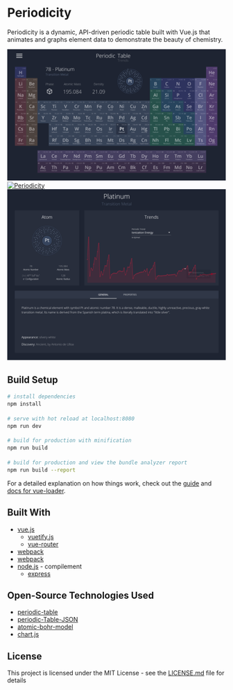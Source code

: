 # Periodicity

Periodicity is a dynamic, API-driven periodic table built with Vue.js that animates and graphs element data to demonstrate the beauty of chemistry.

[![Periodicity](./screenshots/main.png 'Periodicity')](https://periodicity.io)
[![Periodicity](./screenshots/trendgif.gif 'Periodicity')](https://periodicity.io)
[![Periodicity](./screenshots/details.png 'Periodicity')](https://periodicity.io)


## Build Setup

```bash
# install dependencies
npm install

# serve with hot reload at localhost:8080
npm run dev

# build for production with minification
npm run build

# build for production and view the bundle analyzer report
npm run build --report
```

For a detailed explanation on how things work, check out the [guide](http://vuejs-templates.github.io/webpack/) and [docs for vue-loader](http://vuejs.github.io/vue-loader).

## Built With

- [vue.js](https://github.com/vuejs/vue)
  - [vuetify.js](https://github.com/vuetifyjs/vuetify)
  - [vue-router](https://github.com/vuejs/vue-router)
- [webpack](https://github.com/webpack/webpack)
- [webpack](https://github.com/webpack/webpack)
- [node.js](https://github.com/nodejs/node) - compilement
  - [express](https://github.com/webpack/webpack)

## Open-Source Technologies Used

- [periodic-table](https://www.npmjs.com/package/periodic-table)
- [periodic-Table-JSON](https://github.com/Bowserinator/Periodic-Table-JSON)
- [atomic-bohr-model](https://github.com/ACollectionOfAtoms/atomic-bohr-model)
- [chart.js](https://github.com/chartjs/Chart.js)

## License

This project is licensed under the MIT License - see the [LICENSE.md](LICENSE.md) file for details


